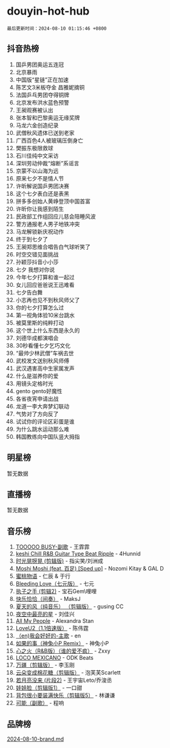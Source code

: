 # douyin-hot-hub

`最后更新时间：2024-08-10 01:15:46 +0800`

## 抖音热榜

1. 国乒男团奥运五连冠
1. 北京暴雨
1. 中国版“星链”正在加速
1. 陈艺文3米板夺金 昌雅妮摘铜
1. 法国乒乓男团夺得铜牌
1. 北京发布洪水蓝色预警
1. 王昶观赛被认出
1. 张本智和巴黎奥运无缘奖牌
1. 马龙六金创造纪录
1. 武僧秋风遗体已送到老家
1. 广西百色4人被玻璃压倒身亡
1. 樊振东极限救球
1. 石川佳纯中文采访
1. 深圳劳动仲裁“熔断”系谣言
1. 京蒙不以山海为远
1. 原来七夕不是情人节
1. 许昕解说国乒男团决赛
1. 这个七夕表白还是表黑
1. 拼多多创始人黄峥登顶中国首富
1. 许昕你让我感到陌生
1. 民政部工作组回应儿慈会陪睡风波
1. 警方通报老人男子地铁冲突
1. 马龙解锁新庆祝动作
1. 终于到七夕了
1. 王昶郑思维合唱告白气球听笑了
1. 时空交错见面挑战
1. 孙颖莎抖音小小莎
1. 七夕 我想对你说
1. 今年七夕打算和谁一起过
1. 女儿回应爸爸说王迅难看
1. 七夕告白舞
1. 小志再也见不到秋风师父了
1. 你的七夕打算怎么过
1. 第一视角体验10米台跳水
1. 被莫里斯的纯粹打动
1. 这个世上什么东西是永久的
1. 刘德华成都演唱会
1. 30秒看懂七夕乞巧文化
1. “最帅少林武僧”车祸去世
1. 武校发文送别秋风师傅
1. 武汉遇害高中生家属发声
1. 什么是滋养你的爱
1. 用镜头定格时光
1. gento gento好魔性
1. 各省夜宵申请出战
1. 龙道一李大奔梦幻联动
1. 气势对了方向反了
1. 试试你的评论区彩蛋是谁
1. 为什么跳水运动那么难
1. 韩国教练向中国队竖大拇指

## 明星榜

暂无数据

## 直播榜

暂无数据

## 音乐榜

1. [TOOOOO BUSY-副歌](https://sf3-cdn-tos.douyinstatic.com/obj/tos-cn-ve-2774/o0fmjGZetNDjSM5EimFs2QlzBg30YgByJMRQrC) - 王霏霏
1. [keshi Chill R&B Guitar Type Beat Ripple](https://sf6-cdn-tos.douyinstatic.com/obj/tos-cn-ve-2774/okQIfmitAB3HpgZQo0YCEFEACcDhQngn0fkFIC) - 4Hunnid
1. [时光晃呀晃 (剪辑版)](https://sf3-cdn-tos.douyinstatic.com/obj/tos-cn-ve-2774/o8ACeQem3gwI1x3GIYGAfKG0LJebKFRJDwRwyW) - 指尖笑/刘洲成
1. [Moshi Moshi (feat. 百足) [Sped up]](https://sf5-hl-cdn-tos.douyinstatic.com/obj/tos-cn-ve-2774/ocCPFQcXJLeroaIdQLIGAoeeYM3OAUYGDguHXz) - Nozomi Kitay & GAL D
1. [蜜桃物语](https://sf5-hl-cdn-tos.douyinstatic.com/obj/tos-cn-ve-2774/oIhOSCZtIACtYU4XQkngiW9kCBfVD1Fz9IYeqL) - 仁辰 & 于行
1. [Bleeding Love（七元版）](https://sf5-hl-cdn-tos.douyinstatic.com/obj/tos-cn-ve-2774/oEgC9eZFHQ1MfSRnrfkzFp8AayDWqAQMABBgUs) - 七元
1. [执子之手 (剪辑2)](https://sf5-hl-cdn-tos.douyinstatic.com/obj/tos-cn-ve-2774/oUoZLQjCc31XzqsBnBQUNgeKtYPBcgbFDwtfcu) - 宝石Gem\哩哩
1. [快乐恰恰（间奏）](https://sf5-hl-cdn-tos.douyinstatic.com/obj/tos-cn-ve-2774/oMesum3HvWQXJxuMFeVYzf54o2QzH5aEBPOCAn) - MaksJ
1. [夏天的风（纯音乐） （剪辑版）](https://sf5-hl-cdn-tos.douyinstatic.com/obj/tos-cn-ve-2774/oUzLjBZZFQAoNRmGokEeD5zfQCObp6UeFAnTa6) - gusing CC
1. [夜空中最亮的星](https://sf3-cdn-tos.douyinstatic.com/obj/tos-cn-ve-2774/o4IfgGwqqnFeXEMGaS8JBzJAdayAaCeoxqbjCD) - 刘佳兴
1. [All My People](https://sf5-hl-cdn-tos.douyinstatic.com/obj/tos-cn-ve-2774/c7773e6b7c3f4bd9b26cd85b0cfa4eff) - Alexandra Stan
1. [LoveU2（1.1倍速版）](https://sf3-cdn-tos.douyinstatic.com/obj/tos-cn-ve-2774/oQMeDffLaEmgMwgCOEMAFCI6INzoFPgWdD0rsa) - 陈伟霆
1. [（en)我会好好的-主歌](https://sf5-hl-cdn-tos.douyinstatic.com/obj/tos-cn-ve-2774/oUrYpIdrvCbA8m8yAZjbMWjUkL6tiinWMkBTs) - en
1. [如果的事（神兔小P Remix）](https://sf3-cdn-tos.douyinstatic.com/obj/tos-cn-ve-2774/okHtAffz3g4ZB0BMQn9iC9BC6AciI3xCmgQTqt) - 神兔小P
1. [心之火（R&B版）（谁的爱不疯）](https://sf5-hl-cdn-tos.douyinstatic.com/obj/tos-cn-ve-2774/okemkEDaIBBE3OosftCgMxlFkLQZRw37t36ZQv) - Zxxy
1. [LOCO MEXICANO](https://sf5-hl-cdn-tos.douyinstatic.com/obj/tos-cn-ve-2774/owxVoxJorA4ILBfsMAjU6t7O1xW9w0tS7EYzh6) - ODK Beats
1. [万疆（剪辑版）](https://sf5-hl-cdn-tos.douyinstatic.com/obj/tos-cn-ve-2774/ooG7oVgFlDTelKCjCsTTobQvbdtj1BBQXnfZd8) - 李玉刚
1. [云朵变成棉花糖（剪辑版）](https://sf5-hl-cdn-tos.douyinstatic.com/obj/tos-cn-ve-2774/o8LC84GQLALFfXeyJmh8KE61byVQYMMeAZLfEI) - 泡芙芙Scarlett
1. [若月亮没来 (片段2)](https://sf5-hl-cdn-tos.douyinstatic.com/obj/tos-cn-ve-2774/ocQavLLjkCOeDxGyYeIMGgNAIwJ0QXE1Ve3Fzv) - 王宇宙Leto/乔浚丞
1. [娃娃脸（剪辑版1）](https://sf3-cdn-tos.douyinstatic.com/obj/tos-cn-ve-2774/oIimSCgQoNUePTAZ1Ba7TeADY4KetGYsVFeaaB) - 一口甜
1. [背包很小要装满快乐（剪辑版5）](https://sf5-hl-cdn-tos.douyinstatic.com/obj/tos-cn-ve-2774/oUqSJIiBjw2pxsBAiQRmkbZGJrlGCMBPpIW90) - 林谦谦
1. [可能（副歌）](https://sf5-hl-cdn-tos.douyinstatic.com/obj/tos-cn-ve-2774/cde1731888894259b333569393c2fb51) - 程响

## 品牌榜

[2024-08-10-brand.md](2024-08-10-brand.md)
